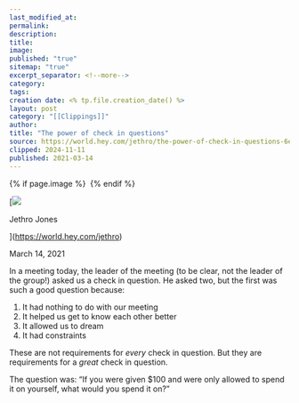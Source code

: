 ```yaml
---
last_modified_at: 
permalink: 
description: 
title: 
image: 
published: "true"
sitemap: "true"
excerpt_separator: <!--more-->
category: 
tags: 
creation date: <% tp.file.creation_date() %>
layout: post
category: "[[Clippings]]"
author: 
title: "The power of check in questions"
source: https://world.hey.com/jethro/the-power-of-check-in-questions-6e65cda4
clipped: 2024-11-11
published: 2021-03-14
---
```



{% if page.image %} <img src="{{ page.image }}" alt=""> {% endif %}

[![](https://world.hey.com/jethro/avatar-40bd048fb7cc6850d42ef0957b5f0c498bfea84d)

Jethro Jones

](https://world.hey.com/jethro)

March 14, 2021

In a meeting today, the leader of the meeting (to be clear, not the leader of the group!) asked us a check in question. He asked two, but the first was such a good question because:

1.  It had nothing to do with our meeting
2.  It helped us get to know each other better
3.  It allowed us to dream
4.  It had constraints

These are not requirements for *every* check in question. But they are requirements for a *great* check in question. 

The question was: “If you were given $100 and were only allowed to spend it on yourself, what would you spend it on?”